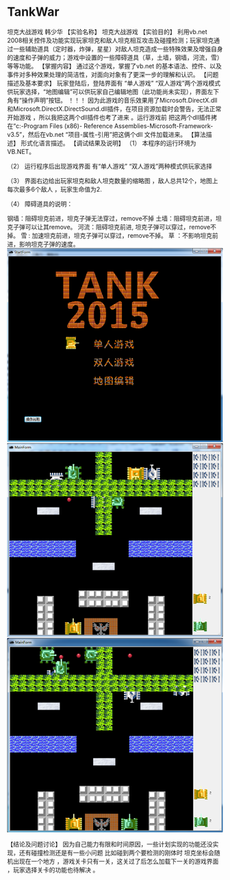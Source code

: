 # TankWar
坦克大战游戏
韩少华
【实验名称】
坦克大战游戏
【实验目的】
利用vb.net 2008相关控件及功能实现玩家坦克和敌人坦克相互攻击及碰撞检测；玩家坦克通过一些辅助道具（定时器，炸弹，星星）对敌人坦克造成一些特殊效果及增强自身的速度和子弹的威力；游戏中设置的一些障碍道具（草，土墙，钢墙，河流，雪）等等功能。
【掌握内容】
通过这个游戏，掌握了vb.net 的基本语法、控件、以及事件对多种效果处理的简洁性，对面向对象有了更深一步的理解和认识。
【问题描述及基本要求】
玩家登陆后，登陆界面有 “单人游戏” “双人游戏”两个游戏模式供玩家选择，“地图编辑”可以供玩家自己编辑地图（此功能尚未实现），界面左下角有“操作声明”按钮。
！！！ 因为此游戏的音乐效果用了Microsoft.DirectX.dll和Microsoft.DirectX.DirectSound.dll插件，在项目资源加载时会警告，无法正常开始游戏 ，所以我把这两个dll插件也考了进来 。运行游戏前 把这两个dll插件拷在“c:-Program Files (x86)- Reference Assemblies-Microsoft-Framework-v3.5”，然后在vb.net “项目-属性-引用”把这俩个dll 文件加载进来。
【算法描述】
形式化语言描述。
【调试结果及说明】
（1）	本程序的运行环境为VB.NET。

（2）	运行程序后出现游戏界面 有“单人游戏” “双人游戏”两种模式供玩家选择
      
（3）	界面右边给出玩家坦克和敌人坦克数量的缩略图 ，敌人总共12个，地图上每次最多6个敌人 ，玩家生命值为2.

（4）	障碍道具的说明：
      
钢墙：阻碍坦克前进，坦克子弹无法穿过，remove不掉
土墙：阻碍坦克前进，坦克子弹可以让其remove。
河流：阻碍坦克前进, 坦克子弹可以穿过，remove不掉。
雪 : 加速坦克前进，坦克子弹可以穿过，remove不掉。
草 ：不影响坦克前进，影响坦克子弹的速度。
![Image text](https://github.com/hsh0915/TankWar/blob/master/Sourses/1.png)
![Image text](https://github.com/hsh0915/TankWar/blob/master/Sourses/2.png)
![Image text](https://github.com/hsh0915/TankWar/blob/master/Sourses/3.png)
 

 
 
【结论及问题讨论】
因为自己能力有限和时间原因，一些计划实现的功能还没实现，还有碰撞检测还是有一些小问题 比如碰到两个要检测的刚体时 坦克坐标会随机出现在一个地方 ，游戏关卡只有一关，这关过了后怎么加载下一关的游戏界面 ，玩家选择关卡的功能也待解决 。
